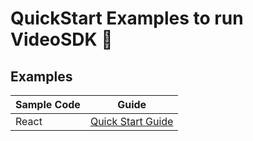# QuickStart Examples to run VideoSDK 🚀


## Examples

| Sample Code | Guide             |
|-------------|-------------------|
| React       | [Quick Start Guide](https://docs.videosdk.live/react/guide/video-and-audio-calling-api-sdk/quick-start) |
